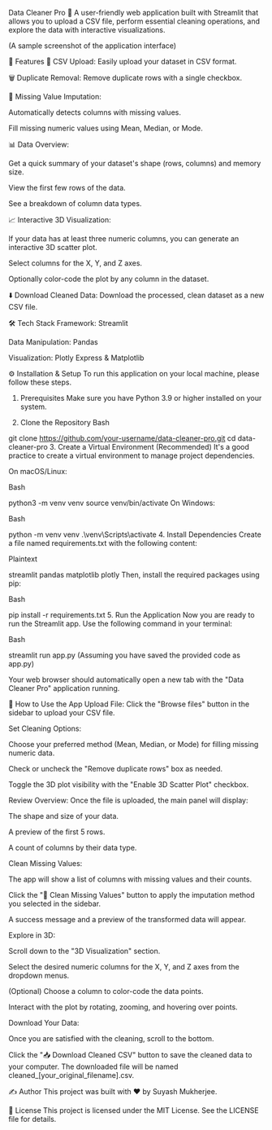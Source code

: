 Data Cleaner Pro 🧼
A user-friendly web application built with Streamlit that allows you to upload a CSV file, perform essential cleaning operations, and explore the data with interactive visualizations.

(A sample screenshot of the application interface)

🚀 Features
📁 CSV Upload: Easily upload your dataset in CSV format.

🗑️ Duplicate Removal: Remove duplicate rows with a single checkbox.

🔧 Missing Value Imputation:

Automatically detects columns with missing values.

Fill missing numeric values using Mean, Median, or Mode.

📊 Data Overview:

Get a quick summary of your dataset's shape (rows, columns) and memory size.

View the first few rows of the data.

See a breakdown of column data types.

📈 Interactive 3D Visualization:

If your data has at least three numeric columns, you can generate an interactive 3D scatter plot.

Select columns for the X, Y, and Z axes.

Optionally color-code the plot by any column in the dataset.

⬇️ Download Cleaned Data: Download the processed, clean dataset as a new CSV file.

🛠️ Tech Stack
Framework: Streamlit

Data Manipulation: Pandas

Visualization: Plotly Express & Matplotlib

⚙️ Installation & Setup
To run this application on your local machine, please follow these steps.

1. Prerequisites
Make sure you have Python 3.9 or higher installed on your system.

2. Clone the Repository
Bash

git clone https://github.com/your-username/data-cleaner-pro.git
cd data-cleaner-pro
3. Create a Virtual Environment (Recommended)
It's a good practice to create a virtual environment to manage project dependencies.

On macOS/Linux:

Bash

python3 -m venv venv
source venv/bin/activate
On Windows:

Bash

python -m venv venv
.\venv\Scripts\activate
4. Install Dependencies
Create a file named requirements.txt with the following content:

Plaintext

streamlit
pandas
matplotlib
plotly
Then, install the required packages using pip:

Bash

pip install -r requirements.txt
5. Run the Application
Now you are ready to run the Streamlit app. Use the following command in your terminal:

Bash

streamlit run app.py
(Assuming you have saved the provided code as app.py)

Your web browser should automatically open a new tab with the "Data Cleaner Pro" application running.

📖 How to Use the App
Upload File: Click the "Browse files" button in the sidebar to upload your CSV file.

Set Cleaning Options:

Choose your preferred method (Mean, Median, or Mode) for filling missing numeric data.

Check or uncheck the "Remove duplicate rows" box as needed.

Toggle the 3D plot visibility with the "Enable 3D Scatter Plot" checkbox.

Review Overview: Once the file is uploaded, the main panel will display:

The shape and size of your data.

A preview of the first 5 rows.

A count of columns by their data type.

Clean Missing Values:

The app will show a list of columns with missing values and their counts.

Click the "🔧 Clean Missing Values" button to apply the imputation method you selected in the sidebar.

A success message and a preview of the transformed data will appear.

Explore in 3D:

Scroll down to the "3D Visualization" section.

Select the desired numeric columns for the X, Y, and Z axes from the dropdown menus.

(Optional) Choose a column to color-code the data points.

Interact with the plot by rotating, zooming, and hovering over points.

Download Your Data:

Once you are satisfied with the cleaning, scroll to the bottom.

Click the "📥 Download Cleaned CSV" button to save the cleaned data to your computer. The downloaded file will be named cleaned_[your_original_filename].csv.

✍️ Author
This project was built with ❤️ by Suyash Mukherjee.

📄 License
This project is licensed under the MIT License. See the LICENSE file for details.